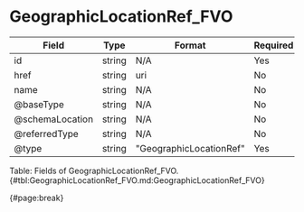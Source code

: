 <!--
    ATTENTION: This file was generated via gradle!
               Do NOT manually edit this file! Any such changes will be overwritten!
-->

# GeographicLocationRef_FVO

| Field | Type | Format | Required |
| ------- | ------- | ------- | --- |
| id | string | N/A | Yes |
| href | string | uri | No |
| name | string | N/A | No |
| @baseType | string | N/A | No |
| @schemaLocation | string | N/A | No |
| @referredType | string | N/A | No |
| @type | string | "GeographicLocationRef" | Yes |

Table: Fields of GeographicLocationRef_FVO. {#tbl:GeographicLocationRef_FVO.md:GeographicLocationRef_FVO}

{#page:break}
